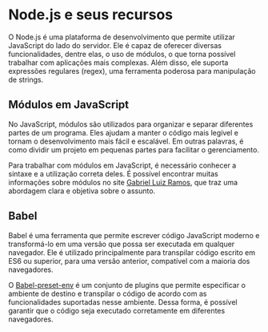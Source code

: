 # Node.js e seus recursos

O Node.js é uma plataforma de desenvolvimento que permite utilizar JavaScript do lado do servidor. Ele é capaz de oferecer diversas funcionalidades, dentre elas, o uso de módulos, o que torna possível trabalhar com aplicações mais complexas. Além disso, ele suporta expressões regulares (regex), uma ferramenta poderosa para manipulação de strings.

## Módulos em JavaScript

No JavaScript, módulos são utilizados para organizar e separar diferentes partes de um programa. Eles ajudam a manter o código mais legível e tornam o desenvolvimento mais fácil e escalável. Em outras palavras, é como dividir um projeto em pequenas partes para facilitar o gerenciamento.

Para trabalhar com módulos em JavaScript, é necessário conhecer a sintaxe e a utilização correta deles. É possível encontrar muitas informações sobre módulos no site [Gabriel Luiz Ramos](https://gabrieluizramos.com.br/modulos-em-javascript), que traz uma abordagem clara e objetiva sobre o assunto.

## Babel

Babel é uma ferramenta que permite escrever código JavaScript moderno e transformá-lo em uma versão que possa ser executada em qualquer navegador. Ele é utilizado principalmente para transpilar código escrito em ES6 ou superior, para uma versão anterior, compatível com a maioria dos navegadores.

O [Babel-preset-env](https://babeljs.io/docs/babel-preset-env) é um conjunto de plugins que permite especificar o ambiente de destino e transpilar o código de acordo com as funcionalidades suportadas nesse ambiente. Dessa forma, é possível garantir que o código seja executado corretamente em diferentes navegadores.
